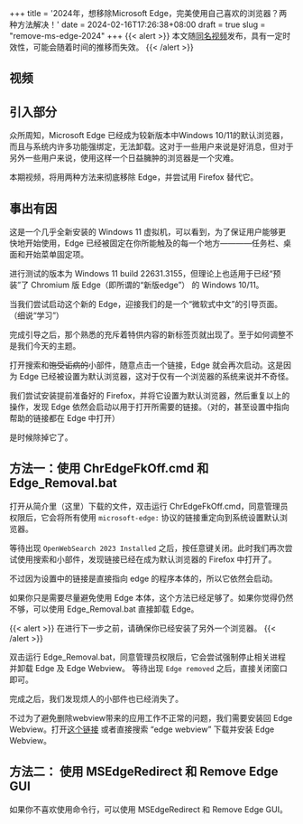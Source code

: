 +++
title = '2024年，想移除Microsoft Edge，完美使用自己喜欢的浏览器？两种方法解决！'
date = 2024-02-16T17:26:38+08:00
draft = true
slug = "remove-ms-edge-2024"
+++
{{< alert >}}
本文随[同名视频]()发布，具有一定时效性，可能会随着时间的推移而失效。
{{< /alert >}}

## 视频

## 引入部分

众所周知，Microsoft Edge 已经成为较新版本中Windows 10/11的默认浏览器，而且与系统内许多功能强绑定，无法卸载。这对于一些用户来说是好消息，但对于另外一些用户来说，使用这样一个日益臃肿的浏览器是一个灾难。

本期视频，将用两种方法来彻底移除 Edge，并尝试用 Firefox 替代它。

## 事出有因

这是一个几乎全新安装的 Windows 11 虚拟机，可以看到，为了保证用户能够更快地开始使用，Edge 已经被固定在你所能触及的每一个地方————任务栏、桌面和开始菜单固定项。

进行测试的版本为 Windows 11 build 22631.3155，但理论上也适用于已经“预装”了 Chromium 版 Edge（即所谓的“新版edge”） 的 Windows 10/11。

当我们尝试启动这个新的 Edge，迎接我们的是一个“微软式中文”的引导页面。（细说“学习”）

完成引导之后，那个熟悉的充斥着特供内容的新标签页就出现了。至于如何调整不是我们今天的主题。

打开搜索和~~饱受诟病的~~小部件，随意点击一个链接，Edge 就会再次启动。这是因为 Edge 已经被设置为默认浏览器，这对于仅有一个浏览器的系统来说并不奇怪。

我们尝试安装提前准备好的 Firefox，并将它设置为默认浏览器，然后重复以上的操作，发现 Edge 依然会启动以用于打开所需要的链接。（对的，甚至设置中指向帮助的链接都在 Edge 中打开）

是时候除掉它了。

## 方法一：使用 ChrEdgeFkOff.cmd 和 Edge_Removal.bat

打开从简介里（这里）下载的文件，双击运行 ChrEdgeFkOff.cmd，同意管理员权限后，它会将所有使用 `microsoft-edge:` 协议的链接重定向到系统设置默认浏览器。

等待出现 `OpenWebSearch 2023 Installed` 之后，按任意键关闭。此时我们再次尝试使用搜索和小部件，发现链接已经在成为默认浏览器的 Firefox 中打开了。

不过因为设置中的链接是直接指向 edge 的程序本体的，所以它依然会启动。

如果你只是需要尽量避免使用 Edge 本体，这个方法已经足够了。如果你觉得仍然不够，可以使用 Edge_Removal.bat 直接卸载 Edge。

{{< alert >}}
在进行下一步之前，请确保你已经安装了另外一个浏览器。
{{< /alert >}}

双击运行 Edge_Removal.bat，同意管理员权限后，它会尝试强制停止相关进程并卸载 Edge 及 Edge Webview。 等待出现 `Edge removed` 之后，直接关闭窗口即可。

完成之后，我们发现烦人的小部件也已经消失了。

不过为了避免删除webview带来的应用工作不正常的问题，我们需要安装回 Edge Webview。打开[这个链接](https://developer.microsoft.com/en-us/microsoft-edge/webview2/) 或者直接搜索 “edge webview” 下载并安装 Edge Webview。

## 方法二： 使用 MSEdgeRedirect 和 Remove Edge GUI

如果你不喜欢使用命令行，可以使用 MSEdgeRedirect 和 Remove Edge GUI。
